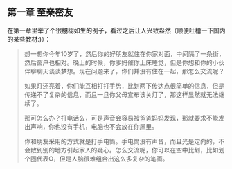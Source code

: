 ## 第一章 至亲密友

在第一章里举了个很栩栩如生的例子，看过之后让人兴致盎然（顺便吐槽一下国内的某些教材:)）：
> ​	想一想你今年10岁了，然后你的好朋友就住在你家对面，中间隔了一条街，然后窗户也相对。晚上的时候，你爹妈催你上床睡觉，但是你想和你的小伙伴聊聊天谈谈梦想。现在问题来了，你们并没有住在一起，那怎么交流呢？
>
> ​	如果灯还亮着，你们能互相打打手势，比划两下传达点很简单的信息，但是传递不了复杂的信息，而且一旦你父母宣布该关灯了，那这样显然就无法继续了。
>
> ​	那可怎么办？打电话么，可是声音会容易被爸爸妈妈发现，那就要求不能发出声响，你也没有手机，电脑也不会放在你屋里。
>
> ​	你和朋友采用的方式就是打手电筒。手电筒没有声音，而且光是定向的，不会散到别的地方引起家人的疑心。怎么交流呢，你可以在空中比划，比如划个圈代表O，但是人脑很难组合出这么多复杂的笔画。



